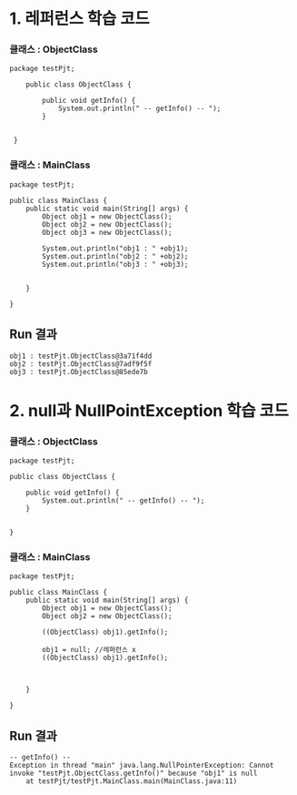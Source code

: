 # 1. 레퍼런스 학습 코드
### 클래스 : ObjectClass	
	package testPjt;
		
		public class ObjectClass {
			
			public void getInfo() {
				System.out.println(" -- getInfo() -- ");
			}
	 
		
	 }
### 클래스 : MainClass

	package testPjt;
	
	public class MainClass {
		public static void main(String[] args) {
			Object obj1 = new ObjectClass();
			Object obj2 = new ObjectClass();
			Object obj3 = new ObjectClass();
			
			System.out.println("obj1 : " +obj1);
			System.out.println("obj2 : " +obj2);
			System.out.println("obj3 : " +obj3);
	
		    
		}
	
	}


## Run 결과
	obj1 : testPjt.ObjectClass@3a71f4dd
	obj2 : testPjt.ObjectClass@7adf9f5f
	obj3 : testPjt.ObjectClass@85ede7b


# 2. null과 	NullPointException 학습 코드
### 클래스 : ObjectClass

	package testPjt;
	
	public class ObjectClass {
		
		public void getInfo() {
			System.out.println(" -- getInfo() -- ");
		}
	 
		
	}

### 클래스 : MainClass

	package testPjt;
	
	public class MainClass {
		public static void main(String[] args) {
			Object obj1 = new ObjectClass();
			Object obj2 = new ObjectClass();
			
			((ObjectClass) obj1).getInfo();
			
			obj1 = null; //레퍼런스 x
		    ((ObjectClass) obj1).getInfo();
		    
	
		    
		}
	
	}

## Run 결과
	-- getInfo() -- 
	Exception in thread "main" java.lang.NullPointerException: Cannot invoke "testPjt.ObjectClass.getInfo()" because "obj1" is null
		at testPjt/testPjt.MainClass.main(MainClass.java:11)
